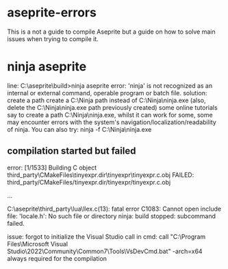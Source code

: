 # aseprite-errors
This is a not a guide to compile Aseprite but a guide on how to solve main issues when trying to compile it.

# ninja aseprite
line:
C:\aseprite\build>ninja aseprite
error: 'ninja' is not recognized as an internal or external command, operable program or batch file.
solution: create a path create a C:\Ninja path instead of C:\Ninja\ninja.exe (also, delete the C:\Ninja\ninja.exe path previously created)
some online tutorials say to create a path C:\Ninja\ninja.exe, whilst it can work for some, some may encounter errors with the system's navigation/localization/readability of ninja. You can also try: ninja -f C:\Ninja\ninja.exe

## compilation started but failed

error:
[1/1533] Building C object third_party\CMakeFiles\tinyexpr.dir\tinyexpr\tinyexpr.c.obj
FAILED: third_party/CMakeFiles/tinyexpr.dir/tinyexpr/tinyexpr.c.obj

...

C:\aseprite\third_party\lua\llex.c(13): fatal error C1083: Cannot open include file: 'locale.h': No such file or directory
ninja: build stopped: subcommand failed.

issue: forgot to initialize the Visual Studio call in cmd:
call "C:\Program Files\Microsoft Visual Studio\2022\Community\Common7\Tools\VsDevCmd.bat" -arch=x64
always required for the compilation
